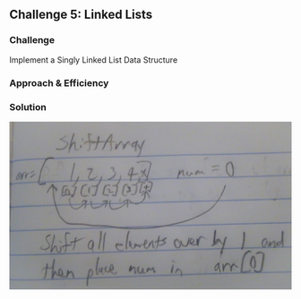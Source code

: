 ## Challenge 5: Linked Lists
<!-- Short summary or background information -->

### Challenge
<!-- Description of the challenge -->
Implement a Singly Linked List Data Structure

### Approach & Efficiency
<!-- What approach did you take? Why? What is the Big O space/time for this approach? -->




### Solution
![Image](../../assests/CC02.jpg)
